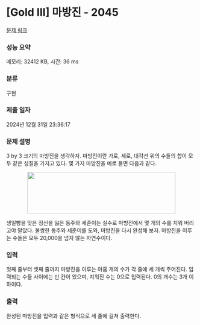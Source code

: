 # [Gold III] 마방진 - 2045 

[문제 링크](https://www.acmicpc.net/problem/2045) 

### 성능 요약

메모리: 32412 KB, 시간: 36 ms

### 분류

구현

### 제출 일자

2024년 12월 31일 23:36:17

### 문제 설명

<p>3 by 3 크기의 마방진을 생각하자. 마방진이란 가로, 세로, 대각선 위의 수들의 합이 모두 같은 성질을 가지고 있다. 몇 가지 마방진을 예로 들면 다음과 같다.</p>

<p style="text-align: center;"><img alt="" height="110" src="https://www.acmicpc.net/JudgeOnline/upload/201007/mbj.png" width="393"></p>

<p>생일빵을 맞은 정신을 잃은 동주와 세준이는 실수로 마방진에서 몇 개의 수를 지워 버리고야 말았다. 불쌍한 동주와 세준이를 도와, 마방진을 다시 완성해 보자. 마방진을 이루는 수들은 모두 20,000을 넘지 않는 자연수이다.</p>

### 입력 

 <p>첫째 줄부터 셋째 줄까지 마방진을 이루는 아홉 개의 수가 각 줄에 세 개씩 주어진다. 입력되는 수들 사이에는 빈 칸이 있으며, 지워진 수는 0으로 입력된다. 0의 개수는 3개 이하이다.</p>

### 출력 

 <p>완성된 마방진을 입력과 같은 형식으로 세 줄에 걸쳐 출력한다.</p>

